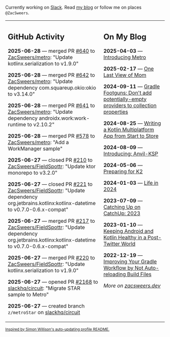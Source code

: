 Currently working on [Slack](https://slack.com/). Read [my blog](https://zacsweers.dev/) or follow me on places `@ZacSweers`.

<table><tr><td valign="top" width="60%">

## GitHub Activity
<!-- githubActivity starts -->
**2025-06-28** — merged PR [#640](https://github.com/ZacSweers/metro/pull/640) to [ZacSweers/metro](https://github.com/ZacSweers/metro): "Update kotlinx.serialization to v1.9.0"

**2025-06-28** — merged PR [#642](https://github.com/ZacSweers/metro/pull/642) to [ZacSweers/metro](https://github.com/ZacSweers/metro): "Update dependency com.squareup.okio:okio to v3.14.0"

**2025-06-28** — merged PR [#641](https://github.com/ZacSweers/metro/pull/641) to [ZacSweers/metro](https://github.com/ZacSweers/metro): "Update dependency androidx.work:work-runtime to v2.10.2"

**2025-06-28** — merged PR [#578](https://github.com/ZacSweers/metro/pull/578) to [ZacSweers/metro](https://github.com/ZacSweers/metro): "Add a WorkManager sample"

**2025-06-27** — closed PR [#210](https://github.com/ZacSweers/FieldSpottr/pull/210) to [ZacSweers/FieldSpottr](https://github.com/ZacSweers/FieldSpottr): "Update ktor monorepo to v3.2.0"

**2025-06-27** — closed PR [#221](https://github.com/ZacSweers/FieldSpottr/pull/221) to [ZacSweers/FieldSpottr](https://github.com/ZacSweers/FieldSpottr): "Update dependency org.jetbrains.kotlinx:kotlinx-datetime to v0.7.0-0.6.x-compat"

**2025-06-27** — merged PR [#217](https://github.com/ZacSweers/FieldSpottr/pull/217) to [ZacSweers/FieldSpottr](https://github.com/ZacSweers/FieldSpottr): "Update dependency org.jetbrains.kotlinx:kotlinx-datetime to v0.7.0-0.6.x-compat"

**2025-06-27** — merged PR [#220](https://github.com/ZacSweers/FieldSpottr/pull/220) to [ZacSweers/FieldSpottr](https://github.com/ZacSweers/FieldSpottr): "Update kotlinx.serialization to v1.9.0"

**2025-06-27** — opened PR [#2168](https://github.com/slackhq/circuit/pull/2168) to [slackhq/circuit](https://github.com/slackhq/circuit): "Migrate STAR sample to Metro"

**2025-06-27** — created branch `z/metroStar` on [slackhq/circuit](https://github.com/slackhq/circuit)
<!-- githubActivity ends -->
</td><td valign="top" width="40%">

## On My Blog
<!-- blog starts -->
**2025-04-03** — [Introducing Metro](https://www.zacsweers.dev/introducing-metro/)

**2025-02-17** — [One Last View of Mom](https://www.zacsweers.dev/one-last-view-of-mom/)

**2024-09-11** — [Gradle Footguns: Don't add potentially-empty providers to collection properties](https://www.zacsweers.dev/gradle-footgun-adding-empty-providers-to-collection-properties/)

**2024-08-25** — [Writing a Kotlin Multiplatform App from Start to Store](https://www.zacsweers.dev/writing-a-kotlin-multiplatform-app-from-start-to-store/)

**2024-08-09** — [Introducing: Anvil-KSP](https://www.zacsweers.dev/introducing-anvil-ksp/)

**2024-05-06** — [Preparing for K2](https://www.zacsweers.dev/preparing-for-k2/)

**2024-01-03** — [Life in 2024](https://www.zacsweers.dev/life-in-2024/)

**2023-07-09** — [Catching Up on CatchUp: 2023](https://www.zacsweers.dev/catching-up-on-catchup-2023/)

**2023-01-10** — [Keeping Android and Kotlin Healthy in a Post-Twitter World](https://www.zacsweers.dev/keeping-android-healthy/)

**2022-12-19** — [Improving Your Gradle Workflow by Not Auto-reloading Build Files](https://www.zacsweers.dev/improving-your-workflow-by-not-auto-reloading-build-files/)
<!-- blog ends -->
_More on [zacsweers.dev](https://zacsweers.dev/)_
</td></tr></table>

<sub><a href="https://simonwillison.net/2020/Jul/10/self-updating-profile-readme/">Inspired by Simon Willison's auto-updating profile README.</a></sub>